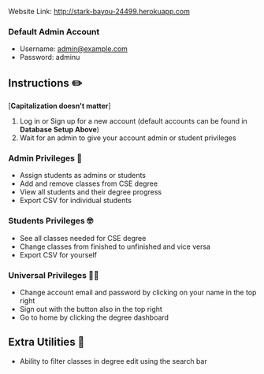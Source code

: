 Website Link: http://stark-bayou-24499.herokuapp.com

### Default Admin Account
* Username: admin@example.com
* Password: adminu

## Instructions ✏️
[__Capitalization doesn't matter__]
1. Log in or Sign up for a new account (default accounts can be found in __Database Setup Above__)
2. Wait for an admin to give your account admin or student privileges 

### Admin Privileges 🥸
* Assign students as admins or students
* Add and remove classes from CSE degree
* View all students and their degree progress
* Export CSV for individual students

### Students Privileges 🤓
* See all classes needed for CSE degree
* Change classes from finished to unfinished and vice versa
* Export CSV for yourself

### Universal Privileges 🧑‍💻
* Change account email and password by clicking on your name in the top right
* Sign out with the button also in the top right
* Go to home by clicking the degree dashboard

## Extra Utilities 🧹 
* Ability to filter classes in degree edit using the search bar
